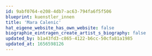 ```yaml
---
id: 9abf0764-e208-4db7-ac63-794fa6f5f506
blueprint: kuenstler_innen
title: 'Mara Calenic'
hat_eigene_website_has_own_website: false
biographie_eintragen_create_artist_s_biography: false
updated_by: b1a43fd3-c865-4122-b6cc-50cfa81a1985
updated_at: 1656598126
---
```

